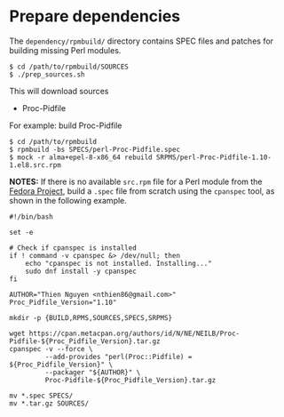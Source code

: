 # Prepare dependencies

The `dependency/rpmbuild/` directory contains SPEC files and patches for building missing Perl modules.

~~~~ {.bash}
$ cd /path/to/rpmbuild/SOURCES
$ ./prep_sources.sh
~~~~

This will download sources

* Proc-Pidfile

For example: build Proc-Pidfile

~~~~ {.bash}
$ cd /path/to/rpmbuild
$ rpmbuild -bs SPECS/perl-Proc-Pidfile.spec
$ mock -r alma+epel-8-x86_64 rebuild SRPMS/perl-Proc-Pidfile-1.10-1.el8.src.rpm
~~~~

**NOTES:** If there is no available `src.rpm` file for a Perl module from the [Fedora Project](https://src.fedoraproject.org/), build a `.spec` file from scratch using the `cpanspec` tool, as shown in the following example.

~~~~ {.bash}
#!/bin/bash

set -e

# Check if cpanspec is installed
if ! command -v cpanspec &> /dev/null; then
    echo "cpanspec is not installed. Installing..."
    sudo dnf install -y cpanspec
fi

AUTHOR="Thien Nguyen <nthien86@gmail.com>"
Proc_Pidfile_Version="1.10"

mkdir -p {BUILD,RPMS,SOURCES,SPECS,SRPMS}

wget https://cpan.metacpan.org/authors/id/N/NE/NEILB/Proc-Pidfile-${Proc_Pidfile_Version}.tar.gz
cpanspec -v --force \
         --add-provides "perl(Proc::Pidfile) = ${Proc_Pidfile_Version}" \
         --packager "${AUTHOR}" \
         Proc-Pidfile-${Proc_Pidfile_Version}.tar.gz

mv *.spec SPECS/
mv *.tar.gz SOURCES/
~~~~
